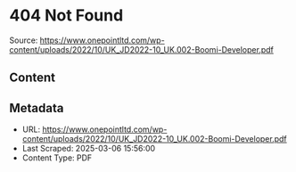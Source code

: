 # 404 Not Found

Source: https://www.onepointltd.com/wp-content/uploads/2022/10/UK_JD2022-10_UK.002-Boomi-Developer.pdf

## Content


## Metadata

- URL: https://www.onepointltd.com/wp-content/uploads/2022/10/UK_JD2022-10_UK.002-Boomi-Developer.pdf
- Last Scraped: 2025-03-06 15:56:00
- Content Type: PDF
